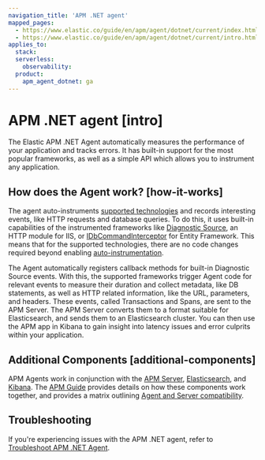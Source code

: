 ```yaml
---
navigation_title: 'APM .NET agent'
mapped_pages:
  - https://www.elastic.co/guide/en/apm/agent/dotnet/current/index.html
  - https://www.elastic.co/guide/en/apm/agent/dotnet/current/intro.html
applies_to:
  stack:
  serverless:
    observability:
  product:
    apm_agent_dotnet: ga
---
```


# APM .NET agent [intro]

The Elastic APM .NET Agent automatically measures the performance of your application and tracks errors. It has built-in support for the most popular frameworks, as well as a simple API which allows you to instrument any application.


## How does the Agent work? [how-it-works]

The agent auto-instruments [supported technologies](/reference/supported-technologies.md) and records interesting events, like HTTP requests and database queries. To do this, it uses built-in capabilities of the instrumented frameworks like [Diagnostic Source](https://docs.microsoft.com/en-us/dotnet/api/system.diagnostics.diagnosticsource?view=netcore-3.0), an HTTP module for IIS, or [IDbCommandInterceptor](https://docs.microsoft.com/en-us/dotnet/api/system.data.entity.infrastructure.interception.idbcommandinterceptor?view=entity-framework-6.2.0) for Entity Framework. This means that for the supported technologies, there are no code changes required beyond enabling [auto-instrumentation](/reference/set-up-apm-net-agent.md).

The Agent automatically registers callback methods for built-in Diagnostic Source events. With this, the supported frameworks trigger Agent code for relevant events to measure their duration and collect metadata, like DB statements, as well as HTTP related information, like the URL, parameters, and headers. These events, called Transactions and Spans, are sent to the APM Server. The APM Server converts them to a format suitable for Elasticsearch, and sends them to an Elasticsearch cluster. You can then use the APM app in Kibana to gain insight into latency issues and error culprits within your application.


## Additional Components [additional-components]

APM Agents work in conjunction with the [APM Server](docs-content://solutions/observability/apm/index.md), [Elasticsearch](docs-content://get-started/index.md), and [Kibana](docs-content://get-started/the-stack.md). The [APM Guide](docs-content://solutions/observability/apm/index.md) provides details on how these components work together, and provides a matrix outlining [Agent and Server compatibility](docs-content://solutions/observability/apm/apm-agent-compatibility.md).

## Troubleshooting

If you're experiencing issues with the APM .NET agent, refer to [Troubleshoot APM .NET Agent](docs-content://troubleshoot/observability/apm-agent-dotnet/apm-net-agent.md).
